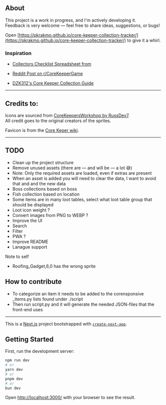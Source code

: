## About

This project is a work in progress, and I'm actively developing it.  
Feedback is very welcome — feel free to share ideas, suggestions, or bugs!

Open [https://pkrakmo.github.io/core-keeper-collection-tracker/](https://pkrakmo.github.io/core-keeper-collection-tracker/) to give it a whirl.

### Inspiration

- [Collectors Checklist Spreadsheet from](https://docs.google.com/spreadsheets/d/1-JP8dCOhp6oVlJAIJcoxaX_M0SfSPAHDL2GCvFz2U9M/edit?gid=0#gid=0)

- [Reddit Post on r/CoreKeeperGame](https://www.reddit.com/r/CoreKeeperGame/comments/11k476k/collectors_checklist_version_deux/)

- [DZK312's Core Keeper Collection Guide](https://docs.google.com/spreadsheets/d/1Mn-W6D368Z_oa-vDCaRNz61VKGLU7smXgqPt1wxWutc/edit?gid=80264034#gid=80264034)

---

## Credits to:

Icons are sourced from [CoreKeepersWorkshop by RussDev7](https://github.com/RussDev7/CoreKeepersWorkshop).  
All credit goes to the original creators of the sprites.

Favicon is from the [Core Keper wiki](https://static.wikia.nocookie.net/core-keeper/).

---

## TODO

- Clean up the project structure
- Remove unused assets (there are — and will be — a lot 😅)
- Note: Only the required assets are loaded, even if extras are present
- When an asset is added you will need to clear the data, I want to avoid that and and the new data
- Boss collections based on boss
- Fish collection based on location
- Some items are in many loot tables, select what loot table group that should be displayed
- Loot icon weight ?
- Convert images from PNG to WEBP ?
- Improve the UI
- Search
- Filter
- PWA ?
- Improve README
- Lanague support

Note to self

- Roofing_Gadget,6,0 has the wrong sprite

## How to contribute

- To categorize an item it needs to be added to the corensponsive \_items.py lists found under ./script
- Then run script.py and it will generate the needed JSON-files that the front-end uses

---

This is a [Next.js](https://nextjs.org) project bootstrapped with [`create-next-app`](https://nextjs.org/docs/app/api-reference/cli/create-next-app).

## Getting Started

First, run the development server:

```bash
npm run dev
# or
yarn dev
# or
pnpm dev
# or
bun dev
```

Open [http://localhost:3000/](http://localhost:3000/) with your browser to see the result.
